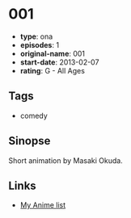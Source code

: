 # 001

-   **type**: ona
-   **episodes**: 1
-   **original-name**: 001
-   **start-date**: 2013-02-07
-   **rating**: G - All Ages

## Tags

-   comedy

## Sinopse

Short animation by Masaki Okuda.

## Links

-   [My Anime list](https://myanimelist.net/anime/29978/001)
